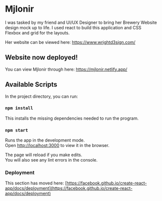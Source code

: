 # Mjlonir
I was tasked by my friend and UI/UX Designer to bring her Brewery Website design mock up to life.
I used react to build this application and CSS Flexbox and grid for the layouts.

Her website can be viewed here: https://www.wrightd3sign.com/

## Website now deployed!
You can view Mjlonir through here: https://mjlonir.netlify.app/ 

## Available Scripts

In the project directory, you can run:

### `npm install`
This installs the missing dependencies needed to run the program.

### `npm start`

Runs the app in the development mode.\
Open [http://localhost:3000](http://localhost:3000) to view it in the browser.

The page will reload if you make edits.\
You will also see any lint errors in the console.

### Deployment

This section has moved here: [https://facebook.github.io/create-react-app/docs/deployment](https://facebook.github.io/create-react-app/docs/deployment)

